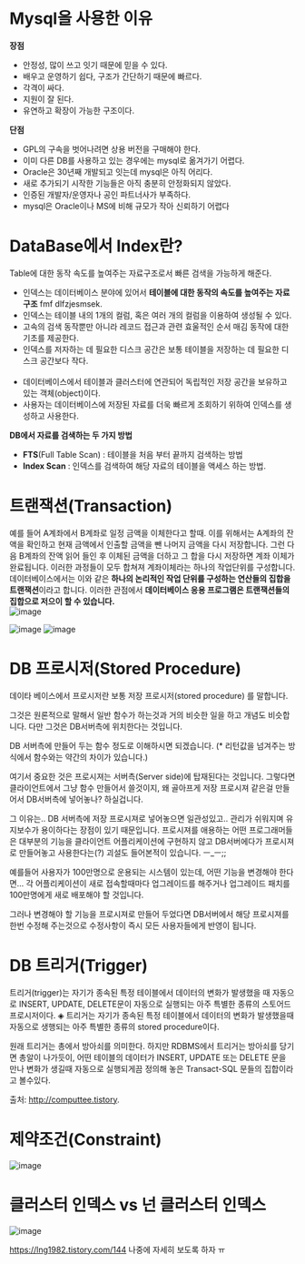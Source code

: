 # Mysql을 사용한 이유
**장점**
- 안정성, 많이 쓰고 잇기 때문에 믿을 수 있다.
- 배우고 운영하기 쉽다, 구조가 간단하기 때문에 빠르다.
- 각격이 싸다.
- 지원이 잘 된다.
- 유연하고 확장이 가능한 구조이다.

**단점**
+ GPL의 구속을 벗어나려면 상용 버전을 구매해야 한다.
+ 이미 다른 DB를 사용하고 있는 경우에는 mysql로 옮겨가기 어렵다.
+ Oracle은 30년째 개발되고 잇는데 mysql은 아직 어리다.
+ 새로 추가되기 시작한 기능들은 아직 충분히 안정화되지 않았다.
+ 인증된 개발자/운영자나 공인 파트너사가 부족하다.
+ mysql은 Oracle이나 MS에 비해 규모가 작아 신뢰하기 어렵다


# DataBase에서 Index란?
Table에 대한 동작 속도를 높여주는 자료구조로서 빠른 검색을 가능하게 해준다.

+ 인덱스는 데이터베이스 분야에 있어서 **테이블에 대한 동작의 속도를 높여주는 자료 구조** fmf dlfzjesmsek.
+ 인덱스는 테이블 내의 1개의 컬럼, 혹은 여러 개의 컬럼을 이용하여 생성될 수 있다.
+ 고속의 검색 동작뿐만 아니라 레코드 접근과 관련 효울적인 순서 매김 동작에 대한 기초를 제공한다.
+ 인덱스를 저자하는 데 필요한 디스크 공간은 보통 테이블을 저장하는 데 필요한 디스크 공간보다 작다.
<br><br>
+ 데이터베이스에서 테이블과 클러스터에 연관되어 독립적인 저장 공간을 보유하고 있는 객체(object)이다.
+ 사용자는 데이터베이스에 저장된 자료를 더욱 빠르게 조회하기 위하여 인덱스를 생성하고 사용한다.

**DB에서 자료를 검색하는 두 가지 방법** <br>
+ **FTS**(Full Table Scan) : 테이블을 처음 부터 끝까지 검색하는 방법
+ **Index Scan** : 인덱스를 검색하여 해당 자료의 테이블을 액세스 하는 방법.

# 트랜잭션(Transaction)
예를 들어 A계좌에서 B계좌로 일정 금액을 이체한다고 할때. 이를 위해서는 A계좌의 잔액을 확인하고 현재 금액에서 인출할 금액을 뺀 나머지 금액을 다시 저장합니다. 그런 다음 B계좌의 잔액 읽어 들인 후 이체된 금액을 더하고 그 합을 다시 저장하면 계좌 이체가 완료됩니다.
이러한 과정들이 모두 합쳐져 계좌이체라는 하나의 작업단위를 구성합니다.
데이터베이스에서는 이와 같은 **하나의 논리적인 작업 단위를 구성하는 연산들의 집합을 트랜잭션**이라고 합니다.
이러한 관점에서 **데이터베이스 응용 프로그램은 트랜잭션들의 집합으로 저으이 할 수 있습니다.** <br>
![image](https://user-images.githubusercontent.com/41488792/47812984-1c510880-dd8d-11e8-9936-129c05609d32.png)

![image](https://user-images.githubusercontent.com/41488792/47813174-a00af500-dd8d-11e8-9016-e40cb3d1737a.png)
![image](https://user-images.githubusercontent.com/41488792/47813335-20c9f100-dd8e-11e8-9c6e-d0cd1f9cdf79.png)

# DB 프로시저(Stored Procedure)
데이타 베이스에서 프로시저란 보통 저장 프로시저(stored procedure)
를 말합니다.

그것은 원론적으로 말해서 일반 함수가 하는것과 거의 비슷한 일을 하고
개념도 비슷합니다. 다만 그것은 DB서버측에 위치한다는 것입니다.

DB 서버측에 만들어 두는 함수 정도로 이해하시면 되겠습니다.
(* 리턴값을 넘겨주는 방식에서 함수와는 약간의 차이가 있습니다.)

여기서 중요한 것은 프로시져는 서버측(Server side)에 탑재된다는 것입니다.
그렇다면 클라이언트에서 그냥 함수 만들어서 쓸것이지, 왜 골아프게 저장 프로시져
같은걸 만들어서 DB서버측에 넣어놓나? 하실겁니다.

그 이유는.. DB 서버측에 저장 프로시져로 넣어놓으면 일관성있고.. 관리가 쉬워지며
유지보수가 용이하다는 장점이 있기 때문입니다.
프로시져를 애용하는 어떤 프로그래머들은 대부분의 기능을 클라이언트 어플리케이션에
구현하지 않고 DB서버에다가 프로시져로 만들어놓고 사용한다는(?) 괴설도 들어본적이
있습니다. ㅡ_ㅡ;;

예를들어 사용자가 100만명으로 운용되는 시스템이 있는데, 어떤 기능을 변경해야 한다면...
각 어플리케이션이 새로 접속할때마다 업그레이드를 해주거나 업그레이드 패치를
100만명에게 새로 배포해야 할 것입니다.

그러나 변경해야 할 기능을 프로시져로 만들어 두었다면 DB서버에서 해당 프로시져를
한번 수정해 주는것으로 수정사항이 즉시 모든 사용자들에게 반영이 됩니다.

# DB 트리거(Trigger)
트리거(trigger)는 자기가 종속된 특정 테이블에서 데이터의 변화가 발생했을 때 자동으로 INSERT, UPDATE, DELETE문이 자동으로 실행되는 아주 특별한 종류의 스토어드 프로시저이다.
◈ 트리거는 자기가 종속된 특정 테이블에서 데이터의 변화가 발생했을때 자동으로 생행되는 아주 특별한 종류의 stored procedure이다.

원래 트리거는 총에서 방아쇠를 의미한다. 하지만 RDBMS에서 트리거는 방아쇠를 당기면 총알이 나가듯이, 어떤 테이블의 데이터가 INSERT, UPDATE 또는 DELETE 문을 만나 변화가 생길때 자동으로 실행되게끔 정의해 놓은 Transact-SQL 문들의 집합이라고 볼수있다. 



출처: http://computtee.tistory.

# 제약조건(Constraint)
![image](https://user-images.githubusercontent.com/41488792/47814207-625b9b80-dd90-11e8-984e-ec8439ede961.png)

# 클러스터 인덱스 vs 넌 클러스터 인덱스
![image](https://user-images.githubusercontent.com/41488792/47814554-5ae8c200-dd91-11e8-9b90-5cd5b3a15969.png)

https://lng1982.tistory.com/144
나중에 자세히 보도록 하자 ㅠ
